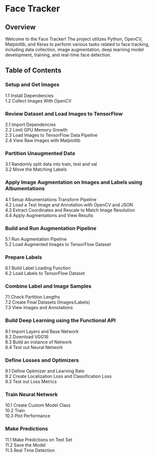 # Face Tracker

## Overview

Welcome to the Face Tracker! The project utilizes Python, OpenCV, Matplotlib, and Keras to perform various tasks related to face tracking, including data collection, image augmentation, deep learning model development, training, and real-time face detection.

## Table of Contents

### Setup and Get Images
1.1 Install Dependencies  
1.2 Collect Images With OpenCV  

### Review Dataset and Load Images to TensorFlow
2.1 Import Dependencies  
2.2 Limit GPU Memory Growth  
2.3 Load Images to TensorFlow Data Pipeline  
2.4 View Raw Images with Matplotlib  

### Partition Unaugmented Data
3.1 Randomly split data into train, test and val  
3.2 Move the Matching Labels  

### Apply Image Augmentation on Images and Labels using Albumentations
4.1 Setup Albumentations Transform Pipeline  
4.2 Load a Test Image and Annotation with OpenCV and JSON  
4.3 Extract Coordinates and Rescale to Match Image Resolution  
4.4 Apply Augmentations and View Results  

### Build and Run Augmentation Pipeline
5.1 Run Augmentation Pipeline  
5.2 Load Augmented Images to TensorFlow Dataset  

### Prepare Labels
6.1 Build Label Loading Function  
6.2 Load Labels to TensorFlow Dataset  

### Combine Label and Image Samples
7.1 Check Partition Lengths  
7.2 Create Final Datasets (Images/Labels)  
7.3 View Images and Annotations  

### Build Deep Learning using the Functional API
8.1 Import Layers and Base Network  
8.2 Download VGG16  
8.3 Build an instance of Network  
8.4 Test out Neural Network  

### Define Losses and Optimizers
9.1 Define Optimizer and Learning Rate  
9.2 Create Localization Loss and Classification Loss  
9.3 Test out Loss Metrics  

### Train Neural Network
10.1 Create Custom Model Class  
10.2 Train  
10.3 Plot Performance  

### Make Predictions
11.1 Make Predictions on Test Set  
11.2 Save the Model  
11.3 Real Time Detection
